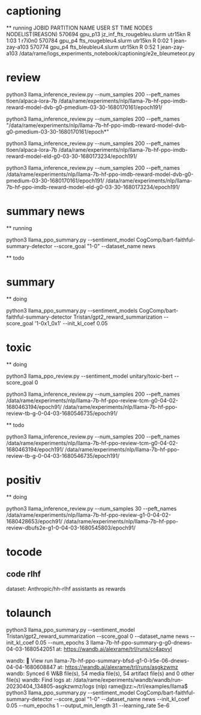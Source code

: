 # captioning

** running
     JOBID PARTITION                           NAME     USER ST       TIME  NODES NODELIST(REASON)
    570694   gpu_p13     jz_inf_fts_rougebleu.slurm  utr15kn  R       1:03      1 r7i0n0
    570784    gpu_p4           fts_rougebleu4.slurm  utr15kn  R       0:02      1 jean-zay-a103
    570774    gpu_p4            fts_bleubleu4.slurm  utr15kn  R       0:52      1 jean-zay-a103
/data/rame/logs_experiments_notebook/captioning/e2e_bleumeteor.py

# review

python3 llama_inference_review.py --num_samples 200 --peft_names tloen/alpaca-lora-7b /data/rame/experiments/nlp/llama-7b-hf-ppo-imdb-reward-model-dvb-g0-pmedium-03-30-1680170161/epoch191/

python3 llama_inference_review.py --num_samples 200 --peft_names "/data/rame/experiments/nlp/llama-7b-hf-ppo-imdb-reward-model-dvb-g0-pmedium-03-30-1680170161/epoch*"

python3 llama_inference_review.py --num_samples 200 --peft_names tloen/alpaca-lora-7b /data/rame/experiments/nlp/llama-7b-hf-ppo-imdb-reward-model-eld-g0-03-30-1680173234/epoch191/

python3 llama_inference_review.py --num_samples 200 --peft_names /data/rame/experiments/nlp/llama-7b-hf-ppo-imdb-reward-model-dvb-g0-pmedium-03-30-1680170161/epoch191/ /data/rame/experiments/nlp/llama-7b-hf-ppo-imdb-reward-model-eld-g0-03-30-1680173234/epoch191/

# summary news

** running

python3 llama_ppo_summary.py --sentiment_model CogComp/bart-faithful-summary-detector --score_goal "1-0" --dataset_name news


** todo


# summary

** doing

python3 llama_ppo_summary.py --sentiment_models CogComp/bart-faithful-summary-detector Tristan/gpt2_reward_summarization --score_goal '1-0x1_0x1' --init_kl_coef 0.05

# toxic

** doing

python3 llama_ppo_review.py --sentiment_model unitary/toxic-bert --score_goal 0


python3 llama_inference_review.py --num_samples 200 --peft_names /data/rame/experiments/nlp/llama-7b-hf-ppo-review-tcm-g0-04-02-1680463194/epoch91/ /data/rame/experiments/nlp/llama-7b-hf-ppo-review-tb-g-0-04-03-1680546735/epoch91/

** todo

python3 llama_inference_review.py --num_samples 200 --peft_names /data/rame/experiments/nlp/llama-7b-hf-ppo-review-tcm-g0-04-02-1680463194/epoch191/ /data/rame/experiments/nlp/llama-7b-hf-ppo-review-tb-g-0-04-03-1680546735/epoch191/

# positiv

** doing

python3 llama_inference_review.py --num_samples 30 --peft_names /data/rame/experiments/nlp/llama-7b-hf-ppo-review-g1-0-04-02-1680428653/epoch91/ /data/rame/experiments/nlp/llama-7b-hf-ppo-review-dbufs2e-g1-0-04-03-1680545803/epoch91/

# tocode

## code rlhf

dataset: Anthropic/hh-rlhf
assistants as rewards



# tolaunch



python3 llama_ppo_summary.py --sentiment_model Tristan/gpt2_reward_summarization --score_goal 0 --dataset_name news --init_kl_coef 0.05 --num_epochs 3
llama-7b-hf-ppo-summary-g-g0-dnews-04-03-1680542051 at: https://wandb.ai/alexrame/trl/runs/cr4apvyl


wandb: 🚀 View run llama-7b-hf-ppo-summary-bfsd-g1-0-lr5e-06-dnews-04-04-1680608847 at: https://wandb.ai/alexrame/trl/runs/asgkzwmz
wandb: Synced 6 W&B file(s), 54 media file(s), 54 artifact file(s) and 0 other file(s)
wandb: Find logs at: /data/rame/experiments/wandb/wandb/run-20230404_134805-asgkzwmz/logs
(nlp) rame@zz:~/trl/examples/llama$ python3 llama_ppo_summary.py --sentiment_model CogComp/bart-faithful-summary-detector --score_goal "1-0" --dataset_name news --init_kl_coef 0.05 --num_epochs 1 --output_min_length 31 --learning_rate 5e-6
